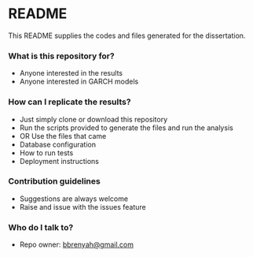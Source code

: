 # README #

This README supplies the codes and files generated for the dissertation.

### What is this repository for? ###

* Anyone interested in the results
* Anyone interested in GARCH models

### How can I replicate the results? ###

* Just simply clone or download this repository
* Run the scripts provided to generate the files and run the analysis
* OR Use the files that came 
* Database configuration
* How to run tests
* Deployment instructions

### Contribution guidelines ###

* Suggestions are always welcome
* Raise and issue with the issues feature


### Who do I talk to? ###

* Repo owner: bbrenyah@gmail.com